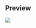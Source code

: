 ## Preview

<img type="content" src="https://raw.githubusercontent.com/Kaosc/night-night-browser-theme/main/store-ss/ss2.png" alt-text="Screenshot"/>
